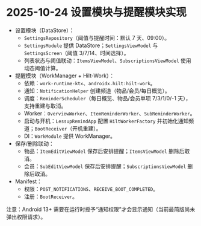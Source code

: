 # 2025-10-24 设置模块与提醒模块实现

- 设置模块（DataStore）：
  - `SettingsRepository`（阈值与提醒时间：默认 7 天、09:00）。
  - `SettingsModule` 提供 DataStore；`SettingsViewModel` 与 `SettingsScreen`（阈值 3/7/14、时间选择）。
  - 列表状态与阈值联动：`ItemsViewModel`、`SubscriptionsViewModel` 使用动态阈值计算。
- 提醒模块（WorkManager + Hilt-Work）：
  - 依赖：`work-runtime-ktx`、`androidx.hilt:hilt-work`。
  - 通知：`NotificationHelper` 创建频道（物品/会员/每日概览）。
  - 调度：`ReminderScheduler`（每日概览、物品/会员单项 7/3/1/0/-1 天），支持重建与取消。
  - Worker：`OverviewWorker`、`ItemReminderWorker`、`SubReminderWorker`。
  - 启动与开机：`LessupRemindApp` 配置 `HiltWorkerFactory` 并初始化通知频道；`BootReceiver`（开机重建）。
  - DI：`WorkModule` 提供 WorkManager。
- 保存/删除联动：
  - 物品：`ItemEditViewModel` 保存后安排提醒；`ItemsViewModel` 删除后取消。
  - 会员：`SubEditViewModel` 保存后安排提醒；`SubscriptionsViewModel` 删除后取消。
- Manifest：
  - 权限：`POST_NOTIFICATIONS`、`RECEIVE_BOOT_COMPLETED`。
  - 注册：`BootReceiver`。

注意：Android 13+ 需要在运行时授予“通知权限”才会显示通知（当前最简版尚未弹出权限请求）。
